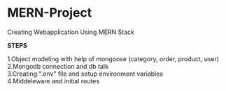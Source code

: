 # MERN-Project
Creating Webapplication Using MERN Stack

**STEPS**

1.Object modeling with help of mongoose (category, order, product, user)<br/>
2.Mongodb connection and db talk<br/>
3.Creating ".env" file and setup environment variables<br/>
4.Middeleware and initial routes

